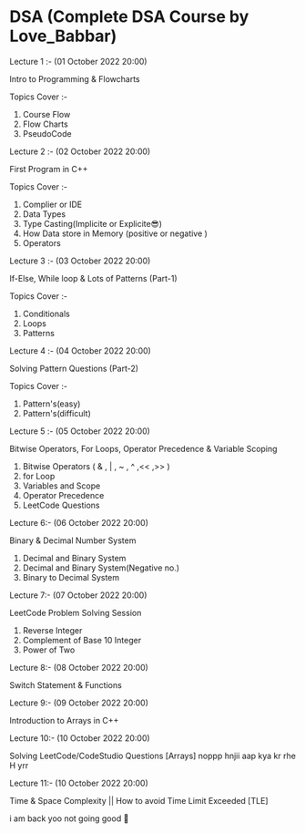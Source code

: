 # DSA (Complete DSA Course by Love_Babbar)


Lecture 1 :- (01 October 2022 20:00)
 
 Intro to Programming & Flowcharts

Topics Cover :-
1. Course Flow 
2. Flow Charts
3. PseudoCode


Lecture 2 :- (02 October 2022 20:00)

 First Program in C++
 
 Topics Cover :-
 1. Complier or IDE
 2. Data Types
 3. Type Casting(Implicite or Explicite😎)
 4. How Data store in Memory (positive or negative )
 5. Operators 
 
 Lecture 3 :- (03 October 2022 20:00)
 
If-Else, While loop & Lots of Patterns (Part-1)

Topics Cover :-
1. Conditionals
2. Loops
3. Patterns

Lecture 4 :- (04 October 2022 20:00)

Solving Pattern Questions (Part-2) 

Topics Cover :-
1. Pattern's(easy)
2. Pattern's(difficult)

Lecture 5 :- (05 October 2022 20:00)

Bitwise Operators, For Loops, Operator Precedence & Variable Scoping

1. Bitwise Operators ( & , | , ~ , ^ ,<< ,>> )
2. for Loop 
3. Variables and Scope
4. Operator Precedence
5. LeetCode Questions

Lecture 6:- (06 October 2022 20:00)

Binary & Decimal Number System

1. Decimal and Binary System
2. Decimal and Binary System(Negative no.)
3. Binary to Decimal System

Lecture 7:- (07 October 2022 20:00)

LeetCode Problem Solving Session

1. Reverse Integer
2. Complement of Base 10 Integer
3. Power of Two


Lecture 8:- (08 October 2022 20:00)

 Switch Statement & Functions


Lecture 9:- (09 October 2022 20:00)

Introduction to Arrays in C++

Lecture 10:- (10 October 2022 20:00)

Solving LeetCode/CodeStudio Questions [Arrays]
noppp
hnjii aap kya kr rhe H yrr


Lecture 11:- (10 October 2022 20:00)


Time & Space Complexity || How to avoid Time Limit Exceeded [TLE]


i am back
yoo
not going good 🥲

